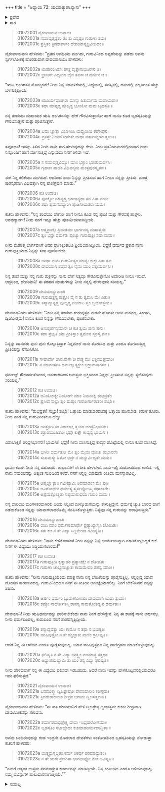 +++
title = "ಅಧ್ಯಾಯ 72: ಯಯಾತ್ಯುಪಾಖ್ಯಾನಃ"
+++

<details><summary>ಪ್ರವೇಶ</summary>


।।   ಓಂ ಓಂ ನಮೋ ನಾರಾಯಣಾಯ।।   ಶ್ರೀ ವೇದವ್ಯಾಸಾಯ ನಮಃ ।।

ಶ್ರೀ ಕೃಷ್ಣದ್ವೈಪಾಯನ ವೇದವ್ಯಾಸ ವಿರಚಿತ  

**ಶ್ರೀ ಮಹಾಭಾರತ**

**ಆದಿ ಪರ್ವ**

**ಸಂಭವ ಪರ್ವ**

**ಅಧ್ಯಾಯ 72**

</details>


<details><summary>ಸಾರ</summary>

ದೇವಯಾನಿಯು ಕಚನನ್ನು ಮದುವೆಯಾಗಲು ಕೇಳಿಕೊಳ್ಳಲು ಕಚನು ನಿರಾಕರಿಸುವುದು (1-15). ದೇವಯಾನಿಯು ಕಚನಿಗೆ ಶಾಪವನ್ನಿತ್ತುದುದು, ಕಚನು ಮರುಶಾಪವನ್ನಿತ್ತಿದುದು (16-23).

</details>


> 01072001 ವೈಶಂಪಾಯನ ಉವಾಚ।  
01072001a ಸಮಾವೃತ್ತವ್ರತಂ ತಂ ತು ವಿಸೃಷ್ಟಂ ಗುರುಣಾ ತದಾ।  
01072001c ಪ್ರಸ್ಥಿತಂ ತ್ರಿದಶಾವಾಸಂ ದೇವಯಾನ್ಯಬ್ರವೀದಿದಂ।।

ವೈಶಂಪಾಯನನು ಹೇಳಿದನು: “ವ್ರತದ ಅವಧಿಯು ಮುಗಿದು, ಗುರುವಿನಿಂದ ಅಪ್ಪಣೆಯನ್ನು ಪಡೆದು ಅವನು ಸ್ವರ್ಗಲೋಕಕ್ಕೆ ಹೊರಡುವಾಗ ದೇವಯಾನಿಯು ಹೇಳಿದಳು:

> 01072002a ಋಷೇರಂಗಿರಸಃ ಪೌತ್ರ ವೃತ್ತೇನಾಭಿಜನೇನ ಚ।  
01072002c ಭ್ರಾಜಸೇ ವಿದ್ಯಯಾ ಚೈವ ತಪಸಾ ಚ ದಮೇನ ಚ।।

“ಋಷಿ ಅಂಗಿರಸನ ಮೊಮ್ಮಗನೇ! ನೀನು ನಿನ್ನ ನಡವಳಿಕೆಯಲ್ಲಿ, ವಿದ್ಯೆಯಲ್ಲಿ, ತಪಸ್ಸಿನಲ್ಲಿ, ದಮದಲ್ಲಿ ಎಲ್ಲರಿಗಿಂತ ಹೆಚ್ಚು ಬೆಳಗುತ್ತಿದ್ದೀಯೆ.

> 01072003a ಋಷಿರ್ಯಥಾಂಗಿರಾ ಮಾನ್ಯಃ ಪಿತುರ್ಮಮ ಮಹಾಯಶಾಃ।  
01072003c ತಥಾ ಮಾನ್ಯಶ್ಚ ಪೂಜ್ಯಶ್ಚ ಭೂಯೋ ಮಮ ಬೃಹಸ್ಪತಿಃ।।

ನನ್ನ ತಂದೆಯು ಮಹಾಯಶ ಋಷಿ ಅಂಗಿರಸನನ್ನು ಹೇಗೆ ಗೌರವಿಸುತ್ತಾನೋ ಹಾಗೆ ನಾನೂ ಕೂಡ ಬೃಹಸ್ಪತಿಯನ್ನು ಗೌರವಿಸುತ್ತೇನೆ ಮತ್ತು ಪೂಜಿಸುತ್ತೇನೆ.

> 01072004a ಏವಂ ಜ್ಞಾತ್ವಾ ವಿಜಾನೀಹಿ ಯದ್ಬ್ರವೀಮಿ ತಪೋಧನ।  
01072004c ವ್ರತಸ್ಥೇ ನಿಯಮೋಪೇತೇ ಯಥಾ ವರ್ತಾಮ್ಯಹಂ ತ್ವಯಿ।।

ತಪೋಧನ! ಇದನ್ನು ತಿಳಿದ ನೀನು ನಾನು ಈಗ ಹೇಳುವುದನ್ನು ಕೇಳು. ನೀನು ವ್ರತನಿಯಮಗಳಲ್ಲಿರುವಾಗ ನಾನು ನಿನ್ನೊಂದಿಗೆ ಹೇಗೆ ವರ್ತಿಸುತ್ತಿದ್ದೆ ಎನ್ನುವುದು ನಿನಗೆ ತಿಳಿದೇ ಇದೆ.

> 01072005a ಸ ಸಮಾವೃತ್ತವಿದ್ಯೋ ಮಾಂ ಭಕ್ತಾಂ ಭಜಿತುಮರ್ಹಸಿ।   
01072005c ಗೃಹಾಣ ಪಾಣಿಂ ವಿಧಿವನ್ಮಮ ಮಂತ್ರಪುರಸ್ಕೃತಂ।।

ಈಗ ನಿನ್ನ ಕಲಿಕೆಯು ಮುಗಿದಿದೆ. ಆದರಿಂದ ನಾನು ನಿನ್ನನ್ನು ಪ್ರೀತಿಸುವ ಹಾಗೆ ನೀನೂ ನನ್ನನ್ನು ಪ್ರೀತಿಸು. ಮಂತ್ರ ಪುರಸ್ಕರವಾಗಿ ವಿಧಿವತ್ತಾಗಿ ನನ್ನ ಪಾಣಿಗ್ರಹಣ ಮಾಡು.”

> 01072006 ಕಚ ಉವಾಚ।  
01072006a ಪೂಜ್ಯೋ ಮಾನ್ಯಶ್ಚ ಭಗವಾನ್ಯಥಾ ತವ ಪಿತಾ ಮಮ।  
01072006c ತಥಾ ತ್ವಮನವದ್ಯಾಂಗಿ ಪೂಜನೀಯತರಾ ಮಮ।।

ಕಚನು ಹೇಳಿದನು: “ನಿನ್ನ ತಂದೆಯು ಹೇಗೋ ಹಾಗೆ ನೀನೂ ಕೂಡ ನನ್ನ ಪೂಜೆ ಮತ್ತು ಗೌರವಕ್ಕೆ ಪಾತ್ರಳು. ಅನವದ್ಯಾಂಗೀ! ನೀನು ನನಗೆ ಇನ್ನೂ ಹೆಚ್ಚು ಪೂಜನೀಯಳಾಗಿದ್ದೀಯೆ.

> 01072007a ಆತ್ಮಪ್ರಾಣೈಃ ಪ್ರಿಯತಮಾ ಭಾರ್ಗವಸ್ಯ ಮಹಾತ್ಮನಃ।  
01072007c ತ್ವಂ ಭದ್ರೇ ಧರ್ಮತಃ ಪೂಜ್ಯಾ ಗುರುಪುತ್ರೀ ಸದಾ ಮಮ।।

ನೀನು ಮಹಾತ್ಮ ಭಾರ್ಗವನಿಗೆ ಅವನ ಪ್ರಾಣಕ್ಕಿಂತಲೂ ಪ್ರಿಯೆಯಾಗಿದ್ದೀಯೆ. ಭದ್ರೇ! ಧರ್ಮದ ಪ್ರಕಾರ ನಾನು ಗುರುಪುತ್ರಿಯಾದ ನಿನ್ನನ್ನು ಸದಾ ಪೂಜಿಸಬೇಕು.

> 01072008a ಯಥಾ ಮಮ ಗುರುರ್ನಿತ್ಯಂ ಮಾನ್ಯಃ ಶುಕ್ರಃ ಪಿತಾ ತವ।  
01072008c ದೇವಯಾನಿ ತಥೈವ ತ್ವಂ ನೈವಂ ಮಾಂ ವಕ್ತುಮರ್ಹಸಿ।।

ನಿನ್ನ ತಂದೆ ಮತ್ತು ನನ್ನ ಗುರು ಶುಕ್ರನನ್ನು ನಾನು ಹೇಗೆ ನಿತ್ಯವೂ ಗೌರವಿಸುತ್ತೇನೋ ಅದೇರೀತಿ ನೀನೂ ಇರುವೆ. ಆದ್ದರಿಂದ, ದೇವಯಾನಿ! ಈ ತರಹದ ಮಾತುಗಳನ್ನು ನೀನು ನನ್ನಲ್ಲಿ ಹೇಳುವುದು ಸರಿಯಲ್ಲ.”

> 01072009 ದೇವಯಾನ್ಯುವಾಚ।  
01072009a ಗುರುಪುತ್ರಸ್ಯ ಪುತ್ರೋ ವೈ ನ ತು ತ್ವಮಸಿ ಮೇ ಪಿತುಃ।  
01072009c ತಸ್ಮಾನ್ಮಾನ್ಯಶ್ಚ ಪೂಜ್ಯಶ್ಚ ಮಮಾಪಿ ತ್ವಂ ದ್ವಿಜೋತ್ತಮ।।

ದೇವಯಾನಿಯು ಹೇಳಿದಳು: “ನೀನು ನನ್ನ ತಂದೆಯ ಗುರುಪುತ್ರನ ಮಗನೇ ಹೊರತು ಅವನ ಮಗನಲ್ಲ. ಹೀಗಾಗಿ, ದ್ವಿಜೋತ್ತಮ! ನಾನೂ ಕೂಡ ನಿನ್ನನ್ನು ಗೌರವಿಸಬೇಕು, ಪೂಜಿಸಬೇಕು.

> 01072010a ಅಸುರೈರ್ಹನ್ಯಮಾನೇ ಚ ಕಚ ತ್ವಯಿ ಪುನಃ ಪುನಃ।  
01072010c ತದಾ ಪ್ರಭೃತಿ ಯಾ ಪ್ರೀತಿಸ್ತಾಂ ತ್ವಮೇವ ಸ್ಮರಸ್ವ ಮೇ।।

ನಿನ್ನನ್ನು ದಾನವರು ಪುನಃ ಪುನಃ ಕೊಲ್ಲುತ್ತಿದ್ದಾಗ ನಿನ್ನಮೇಲೆ ನಾನು ತೋರಿಸಿದ ಮತ್ತು ಎಂದೂ ತೋರಿಸುತ್ತಿದ್ದ ಪ್ರೀತಿಯನ್ನು ನೆನಪಿಸಿಕೋ.

> 01072011a ಸೌಹಾರ್ದೇ ಚಾನುರಾಗೇ ಚ ವೇತ್ಥ ಮೇ ಭಕ್ತಿಮುತ್ತಮಾಂ।  
01072011c ನ ಮಾಮರ್ಹಸಿ ಧರ್ಮಜ್ಞ ತ್ಯಕ್ತುಂ ಭಕ್ತಾಮನಾಗಸಂ।।

ಧರ್ಮಜ್ಞ! ಸೌಹಾರ್ದತೆಯಿಂದ, ಅನುರಾಗದಿಂದ ಅನುತ್ತಮ ಭಕ್ತಿಯಿಂದ ನಿನ್ನನ್ನು ಪ್ರೀತಿಸುವ ನನ್ನನ್ನು ತ್ಯಜಿಸುವುದು ಸರಿಯಲ್ಲ.”

> 01072012 ಕಚ ಉವಾಚ।  
01072012a ಅನಿಯೋಜ್ಯೇ ನಿಯೋಗೇ ಮಾಂ ನಿಯುನಕ್ಷಿ ಶುಭವ್ರತೇ।  
01072012c ಪ್ರಸೀದ ಸುಭ್ರು ತ್ವಂ ಮಹ್ಯಂ ಗುರೋರ್ಗುರುತರೀ ಶುಭೇ।।

ಕಚನು ಹೇಳಿದನು: “ಶುಭವ್ರತೇ! ಸುಭ್ರು! ಶುಭೇ! ಒತ್ತಾಯ ಮಾಡಬಾರದುದಕ್ಕೆ ಒತ್ತಾಯ ಪಡಿಸಬೇಡ. ಕರುಣೆ ತೋರು. ನೀನು ನನಗೆ ನನ್ನ ಗುರುವಿಗಿಂತಲೂ ಹೆಚ್ಚು.

> 01072013a ಯತ್ರೋಷಿತಂ ವಿಶಾಲಾಕ್ಷಿ ತ್ವಯಾ ಚಂದ್ರನಿಭಾನನೇ।  
01072013c ತತ್ರಾಹಮುಷಿತೋ ಭದ್ರೇ ಕುಕ್ಷೌ ಕಾವ್ಯಸ್ಯ ಭಾಮಿನಿ।।

ವಿಶಾಲಾಕ್ಷೀ! ಚಂದ್ರನಿಭಾನನೇ! ಭಾಮಿನೀ! ಭದ್ರೇ! ನೀನು ವಾಸಿಸುತ್ತಿದ್ದ ಕಾವ್ಯನ ಹೊಟ್ಟೆಯಲ್ಲಿ ನಾನೂ ಕೂಡ ವಾಸಿಸಿದ್ದೆ.

> 01072014a ಭಗಿನೀ ಧರ್ಮತೋ ಮೇ ತ್ವಂ ಮೈವಂ ವೋಚಃ ಶುಭಾನನೇ।  
01072014c ಸುಖಮಸ್ಮ್ಯುಷಿತೋ ಭದ್ರೇ ನ ಮನ್ಯುರ್ವಿದ್ಯತೇ ಮಮ।।

ಧಾರ್ಮಿಕವಾಗಿ ನೀನು ನನ್ನ ಸಹೋದರಿ. ಶುಭಾನನೇ! ಈ ರೀತಿ ಹೇಳಬೇಡ. ನಾನು ಇಲ್ಲಿ ಸಂತೋಷದಿಂದ ಉಳಿದೆ. ಇಲ್ಲಿ ನಾನು ಸಮಯವನ್ನು ಅತ್ಯಂತ ಸುಖದಿಂದ ಕಳೆದೆ. ನನಗೆ ನಿನ್ನಲ್ಲಿ ಯಾವುದೇ ರೀತಿಯ ಮನಸ್ತಾಪವಿಲ್ಲ.

> 01072015a ಆಪೃಚ್ಛೇ ತ್ವಾಂ ಗಮಿಷ್ಯಾಮಿ ಶಿವಮಾಶಂಸ ಮೇ ಪಥಿ।  
01072015c ಅವಿರೋಧೇನ ಧರ್ಮಸ್ಯ ಸ್ಮರ್ತವ್ಯೋಽಸ್ಮಿ ಕಥಾಂತರೇ।  
01072015e ಅಪ್ರಮತ್ತೋತ್ಥಿತಾ ನಿತ್ಯಮಾರಾಧಯ ಗುರುಂ ಮಮ।।

ನನ್ನ ದಾರಿಯು ಮಂಗಳಕರವಾಗಿರಲಿ ಎಂದು ನಿನ್ನಿಂದ ಬೀಳ್ಕೊಡುಗೆಯನ್ನು ಕೇಳುತ್ತಿದ್ದೇನೆ. ಧರ್ಮಕ್ಕೆ ಚ್ಯುತಿ ಬಾರದ ಹಾಗೆ ನಡೆದುಕೊಂಡ ನನ್ನನ್ನು ಯಾವಾಗಲಾದರೊಮ್ಮೆ ನೆನಪಿಸಿಕೊಳ್ಳುತ್ತಿರು. ನಿತ್ಯವೂ ನನ್ನ ಗುರುವನ್ನು ಆರಾಧಿಸುತ್ತಿರು.”

> 01072016 ದೇವಯಾನ್ಯುವಾಚ।  
01072016a ಯದಿ ಮಾಂ ಧರ್ಮಕಾಮಾರ್ಥೇ ಪ್ರತ್ಯಾಖ್ಯಾಸ್ಯಸಿ ಚೋದಿತಃ।  
01072016c ತತಃ ಕಚ ನ ತೇ ವಿದ್ಯಾ ಸಿದ್ಧಿಮೇಷಾ ಗಮಿಷ್ಯತಿ।।

ದೇವಯಾನಿಯು ಹೇಳಿದಳು: “ನಾನು ಕೇಳಿಕೊಂಡಂತೆ ನೀನು ನನ್ನನ್ನು ನಿನ್ನ ಭಾರ್ಯೆಯನ್ನಾಗಿ ಮಾಡಿಕೊಳ್ಳದಿದ್ದರೆ ಕಚ! ನಿನಗೆ ಈ ವಿದ್ಯೆಯು ಸಿದ್ಧಿಯಾಗಲಾರದು!”

> 01072017 ಕಚ ಉವಾಚ।  
01072017a ಗುರುಪುತ್ರೀತಿ ಕೃತ್ವಾಹಂ ಪ್ರತ್ಯಾಚಕ್ಷೇ ನ ದೋಷತಃ।   
01072017c ಗುರುಣಾ ಚಾಭ್ಯನುಜ್ಞಾತಃ ಕಾಮಮೇವಂ ಶಪಸ್ವ ಮಾಂ।।

ಕಚನು ಹೇಳಿದನು: “ನೀನು ಗುರುಪುತ್ರಿಯೆಂದು ಮಾತ್ರ ನಾನು ನಿನ್ನ ಬೇಡಿಕೆಯನ್ನು ಪೂರೈಸುತ್ತಿಲ್ಲ. ನಿನ್ನಲ್ಲಿದ್ದ ಯಾವ ದೋಷದ ಕಾರಣದಿಂದಲ್ಲ. ಗುರುವಿನಿಂದಲೂ ನನಗೆ ಈ ರೀತಿಯ ಅನುಜ್ಞೆಯಾಗಲಿಲ್ಲ. ನಿನಗೆ ಬೇಕೆನಿಸಿದರೆ ನನ್ನನ್ನು ಶಪಿಸು.

> 01072018a ಆರ್ಷಂ ಧರ್ಮಂ ಬ್ರುವಾಣೋಽಹಂ ದೇವಯಾನಿ ಯಥಾ ತ್ವಯಾ।  
01072018c ಶಪ್ತೋ ನಾರ್ಹೋಽಸ್ಮಿ ಶಾಪಸ್ಯ ಕಾಮತೋಽದ್ಯ ನ ಧರ್ಮತಃ।।

ದೇವಯಾನಿ! ನೀನು ಋಷಿಧರ್ಮವನ್ನು ಪಾಲಿಸಬೇಕೆಂದು ನಾನು ನಿನಗೆ ಹೇಳಿದ್ದೇನೆ. ನಿನ್ನ ಈ ಶಾಪಕ್ಕೆ ನಾನು ಅರ್ಹನಲ್ಲ. ನೀನು ಧರ್ಮದಿಂದಲ್ಲ, ಕಾಮದಿಂದ ನನಗೆ ಶಾಪವನ್ನಿತ್ತಿದ್ದೀಯೆ.

> 01072019a ತಸ್ಮಾದ್ಭವತ್ಯಾ ಯಃ ಕಾಮೋ ನ ತಥಾ ಸ ಭವಿಷ್ಯತಿ।  
01072019c ಋಷಿಪುತ್ರೋ ನ ತೇ ಕಶ್ಚಿಜ್ಜಾತು ಪಾಣಿಂ ಗ್ರಹೀಷ್ಯತಿ।।

ಆದರೆ ನಿನ್ನ ಈ ಆಸೆಯು ಎಂದೂ ಪೂರೈಸುವುದಿಲ್ಲ. ಯಾವ ಋಷಿಪುತ್ರನೂ ನಿನ್ನ ಪಾಣಿಗ್ರಹಣ ಮಾಡಿಕೊಳ್ಳುವುದಿಲ್ಲ.

> 01072020a ಫಲಿಷ್ಯತಿ ನ ತೇ ವಿದ್ಯಾ ಯತ್ತ್ವಂ ಮಾಮಾತ್ಥ ತತ್ತಥಾ।  
01072020c ಅಧ್ಯಾಪಯಿಷ್ಯಾಮಿ ತು ಯಂ ತಸ್ಯ ವಿದ್ಯಾ ಫಲಿಷ್ಯತಿ।।

ನೀನು ಹೇಳಿದಹಾಗೆ ನನ್ನ ಈ ವಿಧ್ಯೆಯು ಫಲಿಸದೇ ಇರಬಹುದು. ಆದರೆ ನಾನು ಇದನ್ನು ಹೇಳಿಕೊಟ್ಟವನಲ್ಲಿಯಾದರೂ ಇದು ಫಲಿಸುತ್ತದೆ.”

> 01072021 ವೈಶಂಪಾಯನ ಉವಾಚ।  
01072021a ಏವಮುಕ್ತ್ವಾ ದ್ವಿಜಶ್ರೇಷ್ಠೋ ದೇವಯಾನೀಂ ಕಚಸ್ತದಾ।  
01072021c ತ್ರಿದಶೇಶಾಲಯಂ ಶೀಘ್ರಂ ಜಗಾಮ ದ್ವಿಜಸತ್ತಮಃ।।

ವೈಶಂಪಾಯನನು ಹೇಳಿದನು: “ಈ ರೀತಿ ದೇವಯಾನಿಗೆ ಹೇಳಿ ದ್ವಿಜಶ್ರೇಷ್ಠ ದ್ವಿಜಸತ್ತಮ ಕಚನು ಶೀಘ್ರವಾಗಿ ದೇವಲೋಕವನ್ನು ಸೇರಿದನು.

> 01072022a ತಮಾಗತಮಭಿಪ್ರೇಕ್ಷ್ಯ ದೇವಾ ಇಂದ್ರಪುರೋಗಮಾಃ।  
01072022c ಬೃಹಸ್ಪತಿಂ ಸಭಾಜ್ಯೇದಂ ಕಚಮಾಹುರ್ಮುದಾನ್ವಿತಾಃ।।

ಅವನು ಬಂದಿರುವುದನ್ನು ಕಂಡ ಇಂದ್ರನೇ ಮೊದಲಾದ ದೇವತೆಗಳು ಸಂತೋಷದಿಂದ ಬೃಹಸ್ಪತಿಯನ್ನು ನೋಡುತ್ತಾ ಕಚನಿಗೆ ಹೇಳಿದರು:

> 01072023a ಯತ್ತ್ವಮಸ್ಮದ್ಧಿತಂ ಕರ್ಮ ಚಕರ್ಥ ಪರಮಾದ್ಭುತಂ।  
01072023c ನ ತೇ ಯಶಃ ಪ್ರಣಶಿತಾ ಭಾಗಭಾಫ್ನೋ ನೋ ಭವಿಷ್ಯಸಿ।।

“ನಮಗೆ ಅತ್ಯಂತ ಉತ್ತಮ ಪರಮಾದ್ಭುತ ಕಾರ್ಯವನ್ನು ಮಾಡಿದ್ದೀಯೆ. ನಿನ್ನ ಕೀರ್ತಿಯು ಎಂದೂ ಅಳಿಯುವುದಿಲ್ಲ. ನಮ್ಮ ಹವಿಸ್ಸುಗಳ ಪಾಲುದಾರನಾಗುತ್ತೀಯೆ.””

<details><summary>ಸಮಾಪ್ತಿ</summary>

ಇತಿ ಶ್ರೀ ಮಹಾಭಾರತೇ ಆದಿಪರ್ವಣಿ ಸಂಭವಪರ್ವಣಿ ಯಯಾತ್ಯುಪಾಖ್ಯಾನೇ ದ್ವಿಸಪ್ತತಿತಮೋಽಧ್ಯಾಯಃ।।  
ಇದು ಶ್ರೀ ಮಹಾಭಾರತದಲ್ಲಿ ಆದಿಪರ್ವದಲ್ಲಿ ಸಂಭವ ಪರ್ವದಲ್ಲಿ ಯಯಾತಿ-ಉಪಾಖ್ಯಾನದಲ್ಲಿ ಎಪ್ಪತ್ತೆರಡನೆಯ ಅಧ್ಯಾಯವು.

</details>

